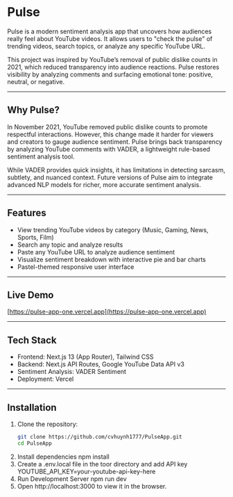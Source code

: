 # Pulse

Pulse is a modern sentiment analysis app that uncovers how audiences really feel about YouTube videos. It allows users to "check the pulse" of trending videos, search topics, or analyze any specific YouTube URL.

This project was inspired by YouTube’s removal of public dislike counts in 2021, which reduced transparency into audience reactions. Pulse restores visibility by analyzing comments and surfacing emotional tone: positive, neutral, or negative.

---

## Why Pulse?

In November 2021, YouTube removed public dislike counts to promote respectful interactions. However, this change made it harder for viewers and creators to gauge audience sentiment. Pulse brings back transparency by analyzing YouTube comments with VADER, a lightweight rule-based sentiment analysis tool.  

While VADER provides quick insights, it has limitations in detecting sarcasm, subtlety, and nuanced context. Future versions of Pulse aim to integrate advanced NLP models for richer, more accurate sentiment analysis.

---

## Features

- View trending YouTube videos by category (Music, Gaming, News, Sports, Film)
- Search any topic and analyze results
- Paste any YouTube URL to analyze audience sentiment
- Visualize sentiment breakdown with interactive pie and bar charts
- Pastel-themed responsive user interface

---

## Live Demo

[https://pulse-app-one.vercel.app](https://pulse-app-one.vercel.app)

---

## Tech Stack

- Frontend: Next.js 13 (App Router), Tailwind CSS
- Backend: Next.js API Routes, Google YouTube Data API v3
- Sentiment Analysis: VADER Sentiment
- Deployment: Vercel

---

## Installation

1. Clone the repository:
   ```bash
   git clone https://github.com/cvhuynh1777/PulseApp.git
   cd PulseApp
2. Install dependencies
    npm install
3. Create a .env.local file in the toor directory and add API key
    YOUTUBE_API_KEY=your-youtube-api-key-here
4. Run Development Server
    npm run dev
5. Open http://localhost:3000 to view it in the browser.